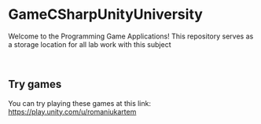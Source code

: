 # GameCSharpUnityUniversity

Welcome to the Programming Game Applications! This repository serves as a storage location for all lab work with this subject

<br>

## Try games
You can try playing these games at this link: https://play.unity.com/u/romaniukartem
